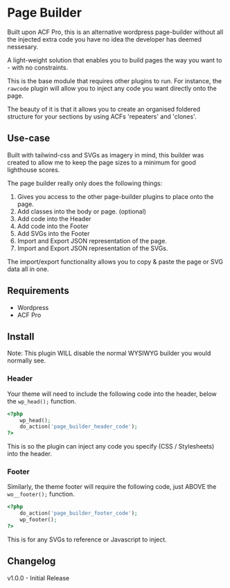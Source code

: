 # Page Builder

Built upon ACF Pro, this is an alternative wordpress page-builder without all the injected extra code
you have no idea the developer has deemed nessesary.

A light-weight solution that enables you to build pages the way you want to - with no constraints.

This is the base module that requires other plugins to run. For instance, the `rawcode` plugin will allow
you to inject any code you want directly onto the page.

The beauty of it is that it allows you to create an organised foldered structure for your sections by using
ACFs 'repeaters' and 'clones'.

## Use-case

Built with tailwind-css and SVGs as imagery in mind, this builder was created to allow me to keep the page 
sizes to a minimum for good lighthouse scores. 

The page builder really only does the following things:

1. Gives you access to the other page-builder plugins to place onto the page.
2. Add classes into the body or page. (optional)
3. Add code into the Header
4. Add code into the Footer
5. Add SVGs into the Footer
6. Import and Export JSON representation of the page. 
7. Import and Export JSON representation of the SVGs. 

The import/export functionality allows you to copy & paste the page or SVG data all in one.

## Requirements

- Wordpress
- ACF Pro

## Install

Note: This plugin WILL disable the normal WYSIWYG builder you would normally see.

### Header

Your theme will need to include the following code into the header, below the `wp_head();` function.

```php
<?php 
    wp_head(); 
    do_action('page_builder_header_code'); 
?>
```
This is so the plugin can inject any code you specify (CSS / Stylesheets) into the header.

### Footer

Similarly, the theme footer will require the following code, just ABOVE the `wo__footer();` function.

```php
<?php 
    do_action('page_builder_footer_code'); 
    wp_footer(); 
?>
```

This is for any SVGs to reference or Javascript to inject.


## Changelog

v1.0.0 - Initial Release